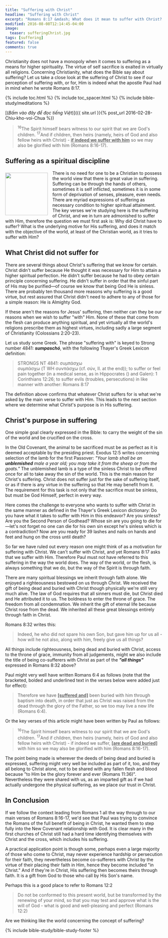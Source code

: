 ```yaml
---
title: "Suffering with Christ"
headline: "Suffering with Christ"
excerpt: "Romans 8:17 &mdash; What does it mean to suffer with Christ? STRONGS's definition: Suffering&mdash;συμπάσχω = to endure with Christ in exactly the same manner. Do you meet all the requirements?"
modified: 2016-08-08T12:14:45-04:00
image: 
  teaser: sufferingChrist.jpg
tags: [suffering]
featured: false
comments: true
---
```


<!--more-->

<!-- ##################### PLACEHOLDER ################### -->

Christianity does not have a monopoly when it comes to suffering as a means for higher spirituality. The virtue of self sacrifice is exalted in virtually all religions. Concerning Christianity, what does the Bible say about suffering? Let us take a close look at the suffering of Christ to see if our perception of suffering with, or for, Him is indeed what the apostle Paul had in mind when he wrote Romans 8:17.

{% include toc.html %}
{% include toc_spacer.html %}
{% include bible-study/meditations %}

[(<em>Bấm vào đây để đọc tiếng Việt</em>)]({{ site.url }}{% post_url 2016-02-28-Chiu-kho-voi-Chua %})

> <sup>16</sup>The Spirit himself bears witness to our spirit that we are God's children.  <sup>17</sup>And if children, then heirs (namely, heirs of God and also fellow heirs with Christ) - <u><strong>if indeed we suffer with him</strong></u> so we may also be glorified with him (Romans 8:16-17).

## Suffering as a spiritual discipline

<div>
<p>
<img alt src="{{ site.url }}/assets/images/sufferingChrist.jpg" style="border: 0px none; margin: 7px 15px 0px 0px; max-width: 100%; height: 136px; padding: 0px; float: left;">
There is no need for one to be a Christian to possess the world view that there is great value in suffering. Suffering can be through the hands of others, sometimes it is self inflicted, sometimes it is in some form of deprivation of senses, pleasure, even needs. There are myriad expressions of suffering as necessary condition to higher spiritual attainment. The key verses we're studying here is the suffering of Christ, and we in turn are admonished to suffer with Him, therefore the question we must first ask is: Why did Christ have to suffer? What is the underlying motive for His suffering, and does it match with the objective of the world, at least of the Christian world, as it tries to suffer with Him?
</p>
</div>

## What Christ did not suffer for

There are several things about Christ's suffering that we know for certain. Christ didn't suffer because He thought it was necessary for Him to attain a higher spiritual perfection. He didn't suffer because he had to obey certain principle concerning suffering. He didn't suffer in order that the sinful part of His may be purified&mdash;of course we know that being God He is sinless. There are probably ten thousand more reasons why suffering is a good virtue, but rest assured that Christ didn't need to adhere to any of those for a simple reason: He is Almighty God.

If these aren't the reasons for Jesus' suffering, then neither can they be our reasons when we wish to suffer "with" Him. None of these that come from the flesh can produce anything spiritual, and yet virtually all the world's religions prescribe them as highest virtues, including sadly a large segment of Christianity (Colossians 2:20-23).

Let us study some Greek. The phrase "suffering with" is keyed to Strong number 4841: <strong><em>sumpaschó</em></strong>, with the following Thayer's Greek Lexicon definition: 

> STRONGS NT 4841: συμπάσχω<br />
συμπάσχω (T WH συνπάσχω (cf. σύν, II. at the end)); to suffer or feel pain together (in a medical sense, as in Hippocrates () and Galen): 1 Corinthians 12:26; to suffer evils (troubles, persecutions) in like manner with another: Romans 8:17

The definition above confirms that whatever Christ suffers for is what we're asked by the main verse to suffer with Him. This leads to the next section where we determine what Christ's purpose is in His suffering.

## Christ's purpose in suffering

One simple goal clearly expressed in the Bible: to carry the weight of the sin of the world and be crucified on the cross.

In the Old Covenant, the animal to be sacrificed must be as perfect as it is deemed acceptable by the presiding priest. Exodus 12:5 writes concerning selection of the lamb for the first Passover: *"Your lamb shall be an <strong>unblemished</strong> male a year old; you may take it from the sheep or from the goats."* The unblemished lamb is a type of the sinless Christ to be offered once for all to take away the sin of the world. This is the main reason for Christ's suffering. Christ does not suffer just for the sake of suffering itself, or as if there is any virtue in the suffering so that He may benefit from it. The requirement for this task is not only that the sacrifice must be sinless, but must be God Himself, perfect in every way.

Here comes the challenge to everyone who wants to suffer with Christ in the same manner as defined in the Thayer's Greek Lexicon dictionary: Do you have what it takes to suffer with Him in this endeavor? Are you sinless? Are you the Second Person of Godhead? Whose sin are you going to die for&mdash;let's not forget no one can die for his own sin except he's sinless which is a contradiction? Now are you ready for 39 lashes and nails on hands and feet and hung on the cross until death?

So far we have ruled out every reason one might think of as a motivation for suffering with Christ. We can't suffer with Christ, and yet Romans 8:17 asks that we suffer with Him. Therefore Paul must not have referred to this suffering in the way the world does. The way of the world, or the flesh, is always something that we do, but the way of the Spirit is through faith.

There are many spiritual blessings we inherit through faith alone. We enjoyed a righteousness bestowed on us through Christ. We received the gift of being dead and buried with Christ though physically we're still very much alive. The law of God requires that all sinners must die, but Christ died and He attributed it to us. The boldness to enter the throne of grace. The freedom from all condemnation. We inherit the gift of eternal life because Christ rose from the dead. We inherited all these great blessings entirely through faith in Christ.

Romans 8:32 writes this:

> Indeed, he who did not spare his own Son, but gave him up for us all - how will he not also, along with him, freely give us all things?

All things include righteousness, being dead and buried with Christ, access to the throne of grace, immunity from all judgements, might we also include the title of being co-sufferers with Christ as part of the <strong><em>"all things"</em></strong> expressed in Romans 8:32 above?

Paul might very well have written Romans 6:4 as follows (note that the bracketed, bolded and underlined text in the verses below were added just for effect):

> Therefore we have  <strong><u>[suffered and]</u></strong> been buried with him through baptism into death, in order that just as Christ was raised from the dead through the glory of the Father, so we too may live a new life (Romans 6:4).

Or the key verses of this article might have been written by Paul as follows:

> <sup>16</sup>The Spirit himself bears witness to our spirit that we are God's children. <sup>17</sup>And if children, then heirs (namely, heirs of God and also fellow heirs with Christ) - if indeed we suffer, <strong><u>[are dead and buried]</u></strong> with him so we may also be glorified with him (Romans 8:16-17).

The point being made is wherever the deeds of being dead and buried is expressed, suffering might very well be included as part of it, too, and they all belong to Christ alone, not to be shared with any fallen flesh and blood because "to Him be the glory forever and ever (Romans 11:36)". Nevertheless they were shared with us, as an imparted gift as if we had actually undergone the physical suffering, as we place our trust in Christ.

## In Conclusion

If we follow the context leading from Romans 1 all the way through to our main verses of Romans 8:16-17, we'd see that Paul was trying to convince the Romans of the full benefit of being in Christ, he wanted them to step fully into the New Covenant relationship with God. It is clear many in the first churches of Christ still had a hard time identifying themselves with Christ and the cross, which includes his suffering.

A practical application point is though some, perhaps even a large majority of those who come to Christ, may never experience hardship or persecution for their faith, they nevertheless become co-sufferers with Christ by the virtue of their placing their faith in Him, hence they become included "in Christ." And if they're in Christ, His suffering then becomes theirs through faith. It is a gift from God to those who call by His Son's name.

Perhaps this is a good place to refer to Romans 12:2

> Do not be conformed to this present world, but be transformed by the renewing of your mind, so that you may test and approve what is the will of God - what is good and well-pleasing and perfect (Romans 12:2)

Are we thinking like the world concerning the concept of suffering?

{% include bible-study/bible-study-footer %}

